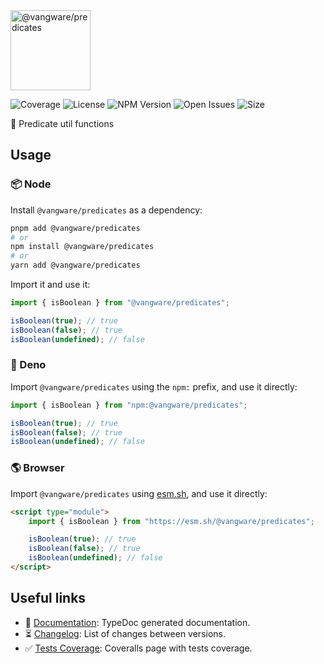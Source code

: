 <img alt="@vangware/predicates" id="logo" src="https://vangware.com/logos/vangware_predicates.svg" height="128" />

![Coverage][coverage-badge] ![License][license-badge]
![NPM Version][npm-version-badge] ![Open Issues][open-issues-badge]
![Size][size-badge]

🧐 Predicate util functions

## Usage

### 📦 Node

Install `@vangware/predicates` as a dependency:

```bash
pnpm add @vangware/predicates
# or
npm install @vangware/predicates
# or
yarn add @vangware/predicates
```

Import it and use it:

```typescript
import { isBoolean } from "@vangware/predicates";

isBoolean(true); // true
isBoolean(false); // true
isBoolean(undefined); // false
```

### 🦕 Deno

Import `@vangware/predicates` using the `npm:` prefix, and use it directly:

```typescript
import { isBoolean } from "npm:@vangware/predicates";

isBoolean(true); // true
isBoolean(false); // true
isBoolean(undefined); // false
```

### 🌎 Browser

Import `@vangware/predicates` using [esm.sh][esm.sh], and use it directly:

```html
<script type="module">
	import { isBoolean } from "https://esm.sh/@vangware/predicates";

	isBoolean(true); // true
	isBoolean(false); // true
	isBoolean(undefined); // false
</script>
```

## Useful links

-   📝 [Documentation][documentation]: TypeDoc generated documentation.
-   ⏳ [Changelog][changelog]: List of changes between versions.
-   ✅ [Tests Coverage][coverage]: Coveralls page with tests coverage.

<!-- Reference -->

[changelog]:
	https://github.com/vangware/libraries/blob/main/packages/@vangware/predicates/CHANGELOG.md
[coverage-badge]:
	https://img.shields.io/coveralls/github/vangware/libraries.svg?style=for-the-badge&labelColor=666&color=0a8
[coverage]: https://coveralls.io/github/vangware/libraries
[documentation]: https://vangware.com/libraries/vangware_predicates/
[esm.sh]: https://esm.sh
[license-badge]:
	https://img.shields.io/npm/l/@vangware/predicates.svg?style=for-the-badge&labelColor=666&color=0a8
[npm-version-badge]:
	https://img.shields.io/npm/v/@vangware/predicates.svg?style=for-the-badge&labelColor=666&color=0a8
[open-issues-badge]:
	https://img.shields.io/github/issues/vangware/libraries.svg?style=for-the-badge&labelColor=666&color=0a8
[size-badge]:
	https://img.shields.io/badge/dynamic/json?style=for-the-badge&label=Size&labelColor=666&color=0a8&suffix=KiB&query=%24.size&url=https%3A%2F%2Fraw.githubusercontent.com%2Fvangware%2Flibraries%2Fmain%2Fpackages%2F%40vangware%2Fpredicates%2Fpackage.json
